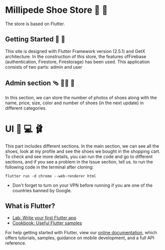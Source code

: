# Millipede Shoe Store :mans_shoe: :high_heel:

The store is based on Flutter.

## Getting Started :athletic_shoe: :flat_shoe:
This site is designed with Flutter Framework version (2.5.1) and GetX architecture. In the construction of this store, the features of ​​Firebase (authentication, Firestore, Firestorage) has been used.
This application consists of two parts: admin and user

## Admin section :thong_sandal: :technologist:  :sandal:
In this section, we can store the number of photos of shoes along with the name, price, size, color and number of shoes (in the next update) in different categories.
# UI :boot: :computer: :ballet_shoes:
This part includes different sections. In the main section, we can see all the shoes, look at my profile and see the shoes we bought in the shopping cart.
To check and see more details, you can run the code and go to different sections, and if you see a problem in the Issue section, tell us. 
to run the following code in the terminal after cloning:
```
flutter run -d chrome --web-renderer html
```
- Don't forget to turn on your VPN before running if you are one of the countries banned by Google.
## What is Flutter?
- [Lab: Write your first Flutter app](https://flutter.dev/docs/get-started/codelab)
- [Cookbook: Useful Flutter samples](https://flutter.dev/docs/cookbook)

For help getting started with Flutter, view our
[online documentation](https://flutter.dev/docs), which offers tutorials,
samples, guidance on mobile development, and a full API reference.
